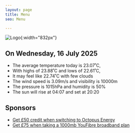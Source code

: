 ```yaml
---
layout: page
title: Menu
seo: Menu

---
```


![Logo](/images/logo.jpg){:width="832px"}

<!-- weather_marker starts -->
## On Wednesday, 16 July 2025

- The average temperature today is 23.07˚C,
- With highs of 23.88˚C and lows of 22.61˚C,
- It may feel like 22.74˚C with few clouds
- The wind speed is 3.09m/s and visibility is 10000m
- The pressure is 1015hPa and humidity is 50%
- The sun will rise at 04:07 and set at 20:20

<!-- weather_marker ends -->

## Sponsors

- [Get £50 credit when switching to Octopus Energy](https://bit.ly/3oD1nnS)
- [Get £75 when taking a 1000mb YouFibre broadband plan](https://aklam.io/91zWhU?)
